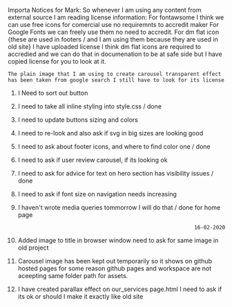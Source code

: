 Importa Notices for Mark: 
    So whenever I am using any content from external source I am reading license information:
        For fontawsome I think we can use free icons for comercial use no requiremnts to accredit maker
        For Google Fonts we can freely use them no need to accredit.
        For dm flat icon {these are used in footers / and I am using them because they are used in old site} I have uploaded license
            I think dm flat icons are required to accredied and we can do that in documenation to be at safe side but I have copied 
            license for you to look at it.
    
    The plain image that I am using to create carousel transparent effect has been taken from google search I still have to look for its license

1. I Need to sort out button
2. I need to take all inline styling into style.css / done
3. I need to update buttons sizing and colors
4. I need to re-look and also ask if svg in big sizes are looking good
5. I need to ask about footer icons, and where to find color one / done
6. I need to ask if user review carousel, if its looking ok
7. I need to ask for advice for text on hero section has visibility issues / done
8. I need to ask if font size on navigation needs increasing
9. I haven't wrote media queries tommorrow I will do that / done for home page

                                                                16-02-2020
1. Added image to title in browser window need to ask for same image in old project
2. Carousel image has been kept out temporarily so it shows on github hosted pages for some reason github pages and workspace are not aceepting same folder path for assets.
3. I have created parallax effect on our_services page.html I need to ask if its ok or should I make it exactly like old site